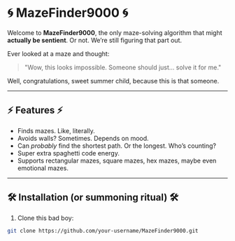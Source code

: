 # 🌀 MazeFinder9000 🌀

Welcome to **MazeFinder9000**, the only maze-solving algorithm that might **actually be sentient**. Or not. We’re still figuring that part out.

Ever looked at a maze and thought:
> "Wow, this looks impossible. Someone should just... solve it for me."

Well, congratulations, sweet summer child, because this is that someone.

---

## ⚡ Features ⚡

- Finds mazes. Like, literally.
- Avoids walls? Sometimes. Depends on mood.
- Can *probably* find the shortest path. Or the longest. Who’s counting?
- Super extra spaghetti code energy.
- Supports rectangular mazes, square mazes, hex mazes, maybe even emotional mazes.

---

## 🛠 Installation (or summoning ritual) 🛠

1. Clone this bad boy:
```bash
git clone https://github.com/your-username/MazeFinder9000.git

